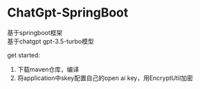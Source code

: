 # ChatGpt-SpringBoot
基于springboot框架  
基于chatgpt gpt-3.5-turbo模型 

get started:  
1. 下载maven仓库，编译
2. 将application中skey配置自己的open ai key，用EncryptUtil加密
